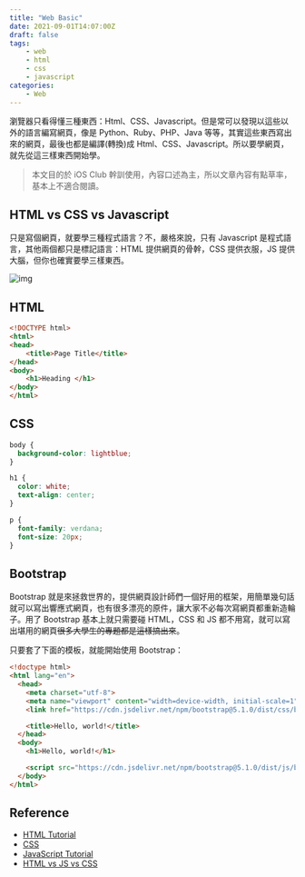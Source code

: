 ```yaml
---
title: "Web Basic"
date: 2021-09-01T14:07:00Z
draft: false
tags: 
    - web
    - html
    - css
    - javascript
categories:
    - Web
---
```


瀏覽器只看得懂三種東西：Html、CSS、Javascript。但是常可以發現以這些以外的語言編寫網頁，像是 Python、Ruby、PHP、Java 等等，其實這些東西寫出來的網頁，最後也都是編譯(轉換)成 Html、CSS、Javascript。所以要學網頁，就先從這三樣東西開始學。

<!--more-->

> 本文目的於 iOS Club 幹訓使用，內容口述為主，所以文章內容有點草率，基本上不適合閱讀。

## HTML vs CSS vs Javascript

只是寫個網頁，就要學三種程式語言？不，嚴格來說，只有 Javascript 是程式語言，其他兩個都只是標記語言：HTML 提供網頁的骨幹，CSS 提供衣服，JS 提供大腦，但你也確實要學三樣東西。

![img](https://pic1.zhimg.com/80/v2-ee31ec6f20c74c5b03e8d48da1178820_720w.jpg)

## HTML

```html
<!DOCTYPE html>
<html>
<head>
    <title>Page Title</title>
</head>
<body>
    <h1>Heading </h1>
</body>
</html>
```

## CSS

```css
body {
  background-color: lightblue;
}

h1 {
  color: white;
  text-align: center;
}

p {
  font-family: verdana;
  font-size: 20px;
}
```

## Bootstrap

Bootstrap 就是來拯救世界的，提供網頁設計師們一個好用的框架，用簡單幾句話就可以寫出響應式網頁，也有很多漂亮的原件，讓大家不必每次寫網頁都重新造輪子。用了 Bootstrap 基本上就只需要碰 HTML，CSS 和 JS 都不用寫，就可以寫出堪用的網頁~~很多大學生的專題都是這樣搞出來~~。

只要套了下面的模板，就能開始使用 Bootstrap：

```html
<!doctype html>
<html lang="en">
  <head>
    <meta charset="utf-8">
    <meta name="viewport" content="width=device-width, initial-scale=1">
    <link href="https://cdn.jsdelivr.net/npm/bootstrap@5.1.0/dist/css/bootstrap.min.css" rel="stylesheet" integrity="sha384-KyZXEAg3QhqLMpG8r+8fhAXLRk2vvoC2f3B09zVXn8CA5QIVfZOJ3BCsw2P0p/We" crossorigin="anonymous">

    <title>Hello, world!</title>
  </head>
  <body>
    <h1>Hello, world!</h1>

    <script src="https://cdn.jsdelivr.net/npm/bootstrap@5.1.0/dist/js/bootstrap.bundle.min.js" integrity="sha384-U1DAWAznBHeqEIlVSCgzq+c9gqGAJn5c/t99JyeKa9xxaYpSvHU5awsuZVVFIhvj" crossorigin="anonymous"></script>
  </body>
</html>
```

## Reference

* [HTML Tutorial](https://www.w3schools.com/html)
* [CSS](https://www.w3schools.com/css)
* [JavaScript Tutorial](https://www.w3schools.com/js)
* [HTML vs JS vs CSS](https://zhuanlan.zhihu.com/p/67242125)
